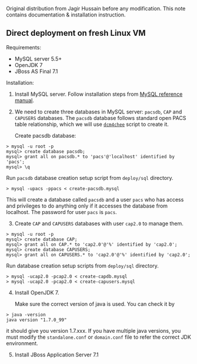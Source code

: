 Original distribution from Jagir Hussain before any modification.
This note contains documentation & installation instruction.

## Direct deployment on fresh Linux VM

Requirements:
* MySQL server 5.5+
* OpenJDK 7
* JBoss AS Final 7.1

Installation:

1. Install MySQL server. Follow installation steps from [MySQL reference manual](https://dev.mysql.com/doc/).

2. We need to create three databases in MySQL server: `pacsdb`, `CAP` and `CAPUSERS` databases. The `pacsdb` database follows standard open PACS table relationship, which we will use [`dcm4chee`](https://dcm4che.atlassian.net/wiki/display/ee2/MySQL) script to create it.

   Create pacsdb database:
```
> mysql -u root -p
mysql> create database pacsdb;
mysql> grant all on pacsdb.* to 'pacs'@'localhost' identified by 'pacs';
mysql> \q
```
Run `pacsdb` database creation setup script from `deploy/sql` directory.
```{bash}
> mysql -upacs -ppacs < create-pacsdb.mysql
```
This will create a database called `pacsdb` and a user `pacs` who has access and privileges to do anything only if it accesses the database from localhost. The password for user `pacs` is `pacs`.

3. Create `CAP` and `CAPUSERS` databases with user `cap2.0` to manage them.
```
> mysql -u root -p
mysql> create database CAP;
mysql> grant all on CAP.* to 'cap2.0'@'%' identified by 'cap2.0';
mysql> create database CAPUSERS;
mysql> grant all on CAPUSERS.* to 'cap2.0'@'%' identified by 'cap2.0';
```
Run database creation setup scripts from `deploy/sql` directory.
```{bash}
> mysql -ucap2.0 -pcap2.0 < create-capdb.mysql
> mysql -ucap2.0 -pcap2.0 < create-capusers.mysql
```

4. Install OpenJDK 7.

   Make sure the correct version of java is used. You can check it by
```
> java -version
java version "1.7.0_99"
```
it should give you version 1.7.xxx. If you have multiple java versions, you must modify the `standalone.conf` or `domain.conf` file to refer the correct JDK environment.

5. Install JBoss Application Server 7.1

